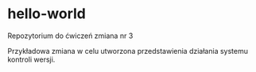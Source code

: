 # hello-world
Repozytorium do ćwiczeń
zmiana nr 3

Przykładowa zmiana w celu utworzona przedstawienia działania systemu kontroli wersji.


